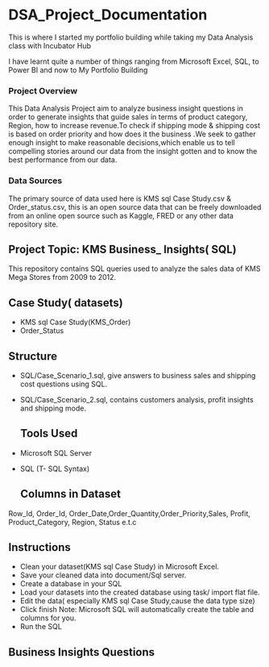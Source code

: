 # DSA_Project_Documentation
This is where I started my portfolio building while taking my  Data Analysis class with Incubator Hub

 I have learnt quite a number of things ranging from Microsoft Excel, SQL, to Power BI and now to My Portfolio Building

 ### Project Overview 
  This Data Analysis Project aim to analyze business insight questions in order to generate insights that guide sales in terms of product category, Region, how to increase revenue.To check if shipping mode & shipping cost is based on order priority and how does it the business .We seek to gather enough insight to make reasonable decisions,which enable us to tell compelling stories around our data from the insight gotten and to know the best performance from our data.

  ### Data Sources 
   The primary source of data used here is KMS sql Case Study.csv & Order_status.csv, this is an open source data that can be freely downloaded from an online open source such as Kaggle, FRED or any other data repository site.

## Project Topic: KMS Business_ Insights( SQL)
This repository contains SQL queries used to analyze the sales data of KMS Mega Stores from 2009 to 2012.

## Case Study( datasets)
* KMS sql Case Study(KMS_Order)
* Order_Status

## Structure 
* SQL/Case_Scenario_1.sql, give answers to business sales and shipping cost questions using SQL.
* SQL/Case_Scenario_2.sql, contains customers analysis, profit insights and shipping mode.


  ## Tools Used
* Microsoft SQL Server
* SQL (T- SQL Syntax)

  ## Columns in Dataset
Row_Id, Order_Id, Order_Date,Order_Quantity,Order_Priority,Sales, Profit, Product_Category, Region, Status e.t.c

## Instructions 
* Clean your dataset(KMS sql Case Study) in Microsoft Excel.
* Save your cleaned data into document/Sql server.
* Create a database in your SQL
* Load your datasets into the created database using task/ import flat file.
* Edit the data( especially KMS sql Case Study,cause the data type size)
* Click finish
  Note: Microsoft SQL will automatically create the table and columns for you.
* Run the SQL

## Business Insights Questions 
  
